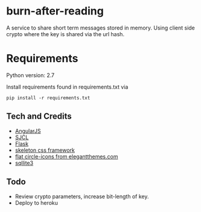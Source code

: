# burn-after-reading
A service to share short term messages stored in memory. Using client side
crypto where the key is shared via the url hash.

# Requirements
Python version: 2.7

Install requirements found in requirements.txt via
```
pip install -r requirements.txt
```

## Tech and Credits
* [AngularJS](https://angularjs.org/)
* [SJCL](https://bitwiseshiftleft.github.io/sjcl/)
* [Flask](http://flask.pocoo.org/)
* [skeleton css framework](http://getskeleton.com)
* [flat circle-icons from elegantthemes.com](http://www.elegantthemes.com/blog/freebie-of-the-week/beautiful-flat-icon)
* [sqllite3](https://www.sqlite.org/)

## Todo
* Review crypto parameters, increase bit-length of key.
* Deploy to heroku
